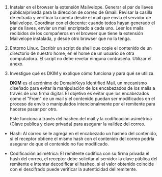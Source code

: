 1. Instalar en el browser la extensión Mailvelope. Generar el par de llaves pública/privada para
la dirección de correo de Gmail. Revisar la casilla de entrada y verificar la cuenta desde el mail
que envía el servidor de Mailvelope. Coordinar con el docente: cuando todos hayan generado
el par de llaves, enviar un mail encriptado a cada uno. Leer los mails recibidos de los
compañeros en el browser que tiene la extensión Mailvelope instalada, y desde otro browser
que no la tenga.

2. Entorno Linux. Escribir un script de shell que copie el contenido de un directorio de nuestro
home, en el home de un usuario de otra computadora. El script no debe revelar ninguna
contraseña. Utilizar el anexo.

3. Investigue qué es DKIM y explique cómo funciona y para qué se utiliza.
  
    **DKIM** es el acrónimo de DomainKeys Identified Mail, un mecanismo diseñado para evitar la manipulación de los encabezados de los mails a través de una firma digital. El objetivo es evitar que los encabezados como el "From" de un mail y el contenido puedan ser modificados en el proceso de envío o manipulados intencionalmente por el remitente para hacerse pasar por otro.

    Este funciona a través del hasheo del mail y la codificación asimétrica (Clave publica y clave privada) para asegurar la validez del correo.

  - Hash: Al correo se le agrega en el encabezado un hasheo del contenido, si el receptor obtiene el mismo hash con el contenido del correo podría asegurar de que el contenido no fue modificado.
  
  - Codificación asimétrica: El remitente codifica con su firma privada el hash del correo, el receptor debe solicitar al servidor la clave pública del remitente e intentar decodificar el hasheo, si el valor obtenido coincide con el descifrado puede verificar la autenticidad del remitente.



